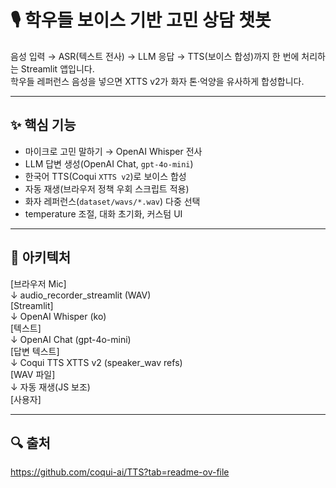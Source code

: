 # 🎙️ 학우들 보이스 기반 고민 상담 챗봇

음성 입력 → ASR(텍스트 전사) → LLM 응답 → TTS(보이스 합성)까지 한 번에 처리하는 Streamlit 앱입니다.  
학우들 레퍼런스 음성을 넣으면 XTTS v2가 화자 톤·억양을 유사하게 합성합니다.

---

## ✨ 핵심 기능

- 마이크로 고민 말하기 → OpenAI Whisper 전사
- LLM 답변 생성(OpenAI Chat, `gpt-4o-mini`)
- 한국어 TTS(Coqui `XTTS v2`)로 보이스 합성
- 자동 재생(브라우저 정책 우회 스크립트 적용)
- 화자 레퍼런스(`dataset/wavs/*.wav`) 다중 선택
- temperature 조절, 대화 초기화, 커스텀 UI

---

## 🧱 아키텍처
[브라우저 Mic] <br>
↓ audio_recorder_streamlit (WAV) <br>
[Streamlit] <br>
↓ OpenAI Whisper (ko) <br>
[텍스트] <br>
↓ OpenAI Chat (gpt-4o-mini) <br>
[답변 텍스트] <br>
↓ Coqui TTS XTTS v2 (speaker_wav refs) <br>
[WAV 파일] <br>
↓  자동 재생(JS 보조) <br>
[사용자] <br>

---

## 🔍 출처
https://github.com/coqui-ai/TTS?tab=readme-ov-file
